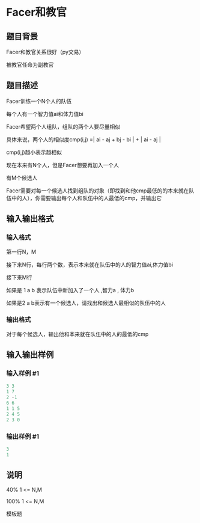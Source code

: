 # Facer和教官

## 题目背景

Facer和教官关系很好（py交易）

被教官任命为副教官

## 题目描述

Facer训练一个N个人的队伍

每个人有一个智力值ai和体力值bi

Facer希望两个人组队，组队的两个人要尽量相似

具体来说，两个人的相似度cmp(i,j) =| ai - aj + bj - bi | + | ai - aj |

cmp(i,j)越小表示越相似

现在本来有N个人，但是Facer想要再加入一个人

有M个候选人

Facer需要对每一个候选人找到组队的对象（即找到和他cmp最低的的本来就在队伍中的人），你需要输出每个人和队伍中的人最低的cmp，并输出它

## 输入输出格式

### 输入格式

第一行N，M

接下来N行，每行两个数，表示本来就在队伍中的人的智力值ai,体力值bi

接下来M行

如果是 1 a b 表示队伍中新加入了一个人 ,智力a , 体力b

如果是2 a b表示有一个候选人，请找出和候选人最相似的队伍中的人

### 输出格式

对于每个候选人，输出他和本来就在队伍中的人的最低的cmp

## 输入输出样例

### 输入样例 #1

```cpp
3 3
1 7
2 -1
6 6
1 1 5
2 4 5
2 3 0
```


### 输出样例 #1

```cpp
3
1

```
## 说明

40% 1 <= N,M 

100% 1 <= N,M 

模板题


